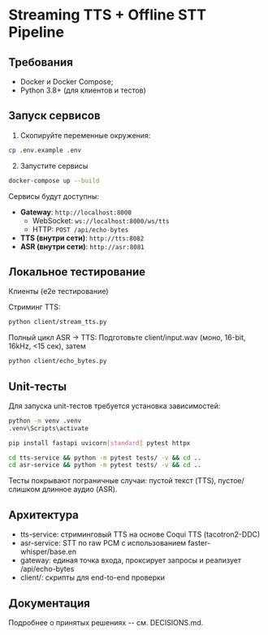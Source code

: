 # Streaming TTS + Offline STT Pipeline

## Требования
- Docker и Docker Compose;
- Python 3.8+ (для клиентов и тестов)

## Запуск сервисов

1. Скопируйте переменные окружения:

```bash
cp .env.example .env
```

2. Запустите сервисы
```bash
docker-compose up --build
```

Сервисы будут доступны:
- **Gateway**: `http://localhost:8000`
  - WebSocket: `ws://localhost:8000/ws/tts`
  - HTTP: `POST /api/echo-bytes`
- **TTS (внутри сети)**: `http://tts:8082`
- **ASR (внутри сети)**: `http://asr:8081`

## Локальное тестирование

Клиенты (e2e тестирование)

Стриминг TTS:
```bash
python client/stream_tts.py
```

Полный цикл ASR →  TTS:
Подготовьте client/input.wav (моно, 16-bit, 16kHz, <15 сек), затем
```bash
python client/echo_bytes.py
```

## Unit-тесты
Для запуска unit-тестов требуется установка зависимостей:
```bash
python -m venv .venv
.venv\Scripts\activate

pip install fastapi uvicorn[standard] pytest httpx

cd tts-service && python -m pytest tests/ -v && cd ..
cd asr-service && python -m pytest tests/ -v && cd ..
```

Тесты покрывают пограничные случаи: пустой текст (TTS), пустое/слишком длинное аудио (ASR).

## Архитектура
- tts-service: стриминговый TTS на основе Coqui TTS (tacotron2-DDC)
- asr-service: STT по raw PCM с использованием faster-whisper/base.en
- gateway: единая точка входа, проксирует запросы и реализует /api/echo-bytes
- client/: скрипты для end-to-end проверки

## Документация
Подробнее о принятых решениях -- см. DECISIONS.md.
